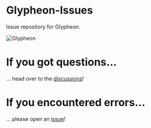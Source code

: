 # Glypheon-Issues
Issue repository for Glypheon.

![Glypheon](https://glypheon.app/img/logo.png)

# If you got questions...
... head over to the [discussions](https://github.com/VibeBear/Glypheon-Issues/discussions)!

# If you encountered errors...
... please open an [issue](https://github.com/VibeBear/Glypheon-Issues/issues)!